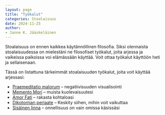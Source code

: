 ```yaml
---
layout: page
title: "Työkalut"
categories: Stoalaisuus
date: 2024-11-25
author:
- Janne K. Jääskeläinen
---
```

Stoalaisuus on ennen kaikkea käytännöllinen filosofia. Siksi olennaista stoalaisuudessa on mielestäni ne filosofiset työkalut, joita arjessa ja vaikeissa paikoissa voi elämässään käyttää. Voit ottaa työkalut käyttöön heti ja sellaisenaan. 

Tässä on listattuna tärkeimmät stoalaisuuden työkalut, joita voit käyttää arjessasi:
* [Praemeditatio malorum](/tyokalupakki-praemeditatio-malorum.html) – negatiivisuuden visualisointi
* [Memento Mori](/tyokalupakki-memento-mori.html) – muista kuolevaisuutesi
* [Amor Fati](/tyokalupakki-amor-fati.html) – rakasta kohtaloasi
* [Dikotomian periaate](/tyokalupakki-dikotomian-periaate.html) – Keskity siihen, mihin voit vaikuttaa
* [Sisäinen linna](/tyokalupakki-sisainen-linna.html) – onnellisuus on vain omissa käsissäsi
